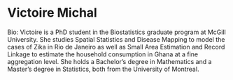 # Victoire Michal

Bio: Victoire is a PhD student in the Biostatistics graduate program at McGill University. She studies Spatial Statistics and Disease Mapping to model the cases of Zika in Rio de Janeiro as well as Small Area Estimation and Record Linkage to estimate the household consumption in Ghana at a fine aggregation level. She holds a Bachelor’s degree in Mathematics and a Master’s degree in Statistics, both from the University of Montreal.